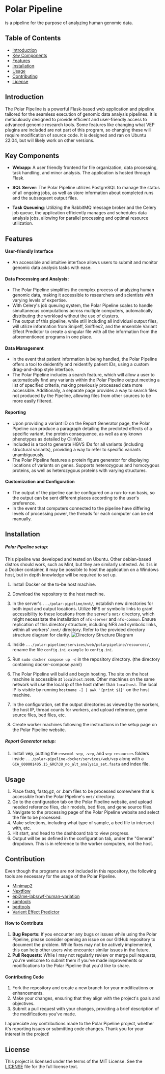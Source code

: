 # Polar Pipeline
is a pipeline for the purpose of analyzing human genomic data.

## Table of Contents

- [Introduction](#introduction)
- [Key Components](#key-components)
- [Features](#features)
- [Installation](#installation)
- [Usage](#usage)
- [Contributing](#contributing)
- [License](#license)

## Introduction

The Polar Pipeline is a powerful Flask-based web application and pipeline tailored for the seamless execution of genomic data analysis pipelines. It is meticulously designed to provide efficient and user-friendly access to advanced genomic research tools. Some features like changing what VEP plugins are included are not part of this program, so changing these will require modification of source code. It is designed and ran on Ubuntu 22.04, but will likely work on other versions.

## Key Components

- **Webapp:** A user friendly frontend for file organization, data processing, task handling, and minor analysis. The application is hosted through Flask.

- **SQL Server**: The Polar Pipeline utilizes PostgreSQL to manage the status of all ongoing jobs, as well as store information about completed runs and the subsequent output files.

- **Task Queueing**: Utilizing the RabbitMQ message broker and the Celery job queue, the application efficiently manages and schedules data analysis jobs, allowing for parallel processing and optimal resource utilization.

## Features

#### User-friendly Interface
- An accessible and intuitive interface allows users to submit and monitor genomic data analysis tasks with ease.

#### Data Processing and Analysis:
- The Polar Pipeline simplifies the complex process of analyzing human genomic data, making it accessible to researchers and scientists with varying levels of expertise.
- With Celery's job queuing system, the Polar Pipeline scales to handle simultaneous computations across multiple computers, automatically distributing the workload without the use of clusters.
- The output of this pipeline, while still including all individual output files, will utilize information from Snipeff, Sniffles2, and the ensemble Variant Effect Predictor to create a singular file with all the information from the aforementioned programs in one place.

#### Data Management
- In the event that patient information is being handled, the Polar Pipeline offers a tool to deidentify and reidentify patient IDs, using a custom drag-and-drop style interface.
- The Polar Pipeline includes a search feature, which will allow a user to automatically find any variants within the Polar Pipeline output meeting a list of specified criteria, making previously processed data more accessible. Additionally, a separate page provides a way to search files not produced by the Pipeline, allowing files from other sources to be more easily filtered.

#### Reporting
- Upon providing a variant ID on the Report Generator page, the Polar Pipeline can produce a paragraph detailing the predicted effects of a specific variant, the protein consequence, as well as any known phenotypes as detailed by ClinVar.
- Included is a tool to generate HGVS IDs for all variants (including structural variants), providing a way to refer to specific variants unambiguously.
- The Polar Pipeline features a protein figure generator for displaying locations of variants on genes. Supports heterozygous and homozygous proteins, as well as heterozygous proteins with varying structures.

#### Customization and Configuration
- The output of the pipeline can be configured on a run-to-run basis, so the output can be sent different places according to the user's preference.
- In the event that computers connected to the pipeline have differing levels of processing power, the threads for each computer can be set manually.


## Installation
##### Polar Pipeline setup:
This pipeline was developed and tested on Ubuntu. Other debian-based distros should work, such as Mint, but they are similarly untested. As it is in a Docker container, it may be possible to host the application on a Windows host, but in depth knowledge will be required to set up.
1. Install Docker on the to-be host machine.

2. Download the repository to the host machine.

3. In the server's ```.../polar-pipeline/mnt/```, establish new directories for both input and output locations. Utilize NFS or symbolic links to grant accessibility to these locations from the server's ```mnt/``` directory, which might necessitate the installation of ```nfs-server``` and ```nfs-common```. Ensure replication of this directory structure, including NFS and symbolic links, within all workers' ```/mnt/``` directory. Refer to the provided directory structure diagram for clarity. ![Directory Structure Diagram](./misc/directorystruc.jpg)

4. Inside ```.../polar-pipeline/services/web/polarpipeline/resources/```, rename the file ```config.ini.example``` to ```config.ini```.

5. Run ```sudo docker compose up -d``` in the repository directory. (the directory containing docker-compose.yaml)

6. The Polar Pipeline will build and begin hosting. The site on the host machine is accessible at ```localhost:5000```. Other machines on the same network will use the local ip of the host rather than ```localhost```. The local IP is visible by running ```hostname -I | awk '{print $1}'``` on the host machine.

7. In the configuration, set the output directories as viewed by the workers, the host IP, thread counts for workers, and upload reference, gene source files, bed files, etc.

8. Create worker machines following the instructions in the setup page on the Polar Pipeline website.

##### Report Generator setup:
1. Install vep, putting the ```ensembl-vep```, ```.vep```, and ```vep-resources``` folders inside ```.../polar-pipeline-docker/services/web/vep``` along with a ```GCA_000001405.15_GRCh38_no_alt_analysis_set.fasta``` and index file.

## Usage
1. Place fastq, fastq.gz, or .bam files to be processed somewhere that is accessible from the Polar Pipeline's ```mnt/``` directory.
2. Go to the configuration tab on the Polar Pipeline website, and upload needed reference files, clair models, bed files, and gene source files.
3. Navigate to the processing page of the Polar Pipeline website and select the file to be processed.
4. Make selections, including what type of sample, a bed file to intersect with, etc.
5. Hit start, and head to the dashboard tab to view progress.
6. Output will be as defined in the configuration tab, under the "General" dropdown. This is in reference to the worker computers, not the host.

## Contribution
Even though the programs are not included in this repository, the following tools are necessary for the usage of the Polar Pipeline.
- [Minimap2](https://github.com/lh3/minimap2)
- [Nextflow](https://www.nextflow.io/)
- [epi2me-labs/wf-human-variation](https://github.com/epi2me-labs/wf-human-variation)
- [samtools](http://www.htslib.org/)
- [bedtools](https://bedtools.readthedocs.io/en/latest/)
- [Varient Effect Predictor](https://ensembl.org/vep)

#### How to Contribute
1. **Bug Reports:** If you encounter any bugs or issues while using the Polar Pipeline, please consider opening an issue on our GitHub repository to document the problem. While fixes may not be actively implemented, this can help other users who encounter similar issues in the future.
2. **Pull Requests:** While I may not regularly review or merge pull requests, you're welcome to submit them if you've made improvements or modifications to the Polar Pipeline that you'd like to share.

#### Contributing Code
1. Fork the repository and create a new branch for your modifications or enhancements.
2. Make your changes, ensuring that they align with the project's goals and objectives.
3. Submit a pull request with your changes, providing a brief description of the modifications you've made.

I appreciate any contributions made to the Polar Pipeline project, whether it's reporting issues or submitting code changes. Thank you for your interest in the project!

## License
This project is licensed under the terms of the MIT License. See the [LICENSE](LICENSE.md) file for the full license text.
